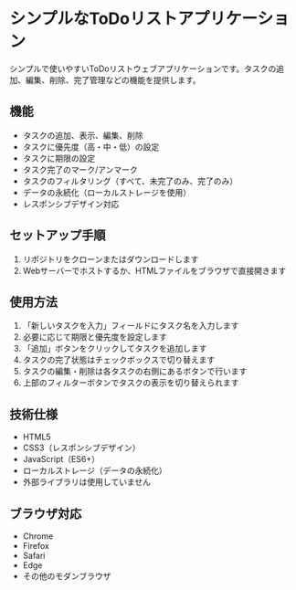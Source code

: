# シンプルなToDoリストアプリケーション

シンプルで使いやすいToDoリストウェブアプリケーションです。タスクの追加、編集、削除、完了管理などの機能を提供します。

## 機能

- タスクの追加、表示、編集、削除
- タスクに優先度（高・中・低）の設定
- タスクに期限の設定
- タスク完了のマーク/アンマーク
- タスクのフィルタリング（すべて、未完了のみ、完了のみ）
- データの永続化（ローカルストレージを使用）
- レスポンシブデザイン対応

## セットアップ手順

1. リポジトリをクローンまたはダウンロードします
2. Webサーバーでホストするか、HTMLファイルをブラウザで直接開きます

## 使用方法

1. 「新しいタスクを入力」フィールドにタスク名を入力します
2. 必要に応じて期限と優先度を設定します
3. 「追加」ボタンをクリックしてタスクを追加します
4. タスクの完了状態はチェックボックスで切り替えます
5. タスクの編集・削除は各タスクの右側にあるボタンで行います
6. 上部のフィルターボタンでタスクの表示を切り替えられます

## 技術仕様

- HTML5
- CSS3（レスポンシブデザイン）
- JavaScript（ES6+）
- ローカルストレージ（データの永続化）
- 外部ライブラリは使用していません

## ブラウザ対応

- Chrome
- Firefox
- Safari
- Edge
- その他のモダンブラウザ